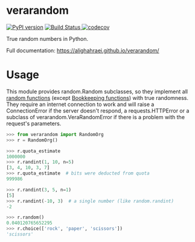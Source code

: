 # verarandom

[![PyPI version](https://badge.fury.io/py/verarandom.svg)](https://badge.fury.io/py/verarandom)
[![Build Status](https://travis-ci.org/AliGhahraei/verarandom.svg?branch=master)
](https://travis-ci.org/AliGhahraei/verarandom)
[![codecov](https://codecov.io/gh/AliGhahraei/verarandom/branch/master/graph/badge.svg)
](https://codecov.io/gh/AliGhahraei/verarandom)

True random numbers in Python.

Full documentation: https://alighahraei.github.io/verarandom/

# Usage
This module provides random.Random subclasses, so they implement all [random functions](
https://docs.python.org/3/library/random.html) (except [Bookkeeping functions](
https://docs.python.org/3/library/random.html#bookkeeping-functions)) with true randomness. They
require an internet connection to work and will raise a ConnectionError if the server doesn't
respond, a requests.HTTPError or a subclass of verarandom.VeraRandomError if there is a problem 
with the request's parameters.

```python
>>> from verarandom import RandomOrg
>>> r = RandomOrg()

>>> r.quota_estimate
1000000
>>> r.randint(1, 10, n=5)
[3, 4, 10, 3, 7]
>>> r.quota_estimate  # bits were deducted from quota
999986

>>> r.randint(3, 5, n=1)
[5]
>>> r.randint(-10, 3)  # a single number (like random.randint)
-2

>>> r.random()
0.040120765652295
>>> r.choice(['rock', 'paper', 'scissors'])
'scissors'
```
